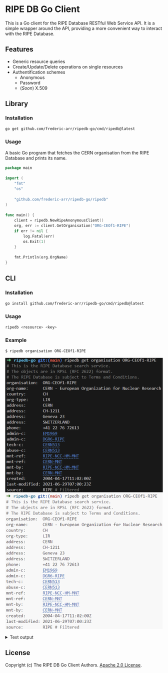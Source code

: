 # RIPE DB Go Client
This is a Go client for the RIPE Database RESTful Web Service API. It is a simple wrapper around the API, providing a more convenient way to interact with the RIPE Database.

## Features

- Generic resource queries
- Create/Update/Delete operations on single resources
- Authentification schemes
  - Anonymous
  - Password
  - (*Soon*) X.509

## Library
### Installation
```bash
go get github.com/frederic-arr/ripedb-go/cmd/ripedb@latest
```

### Usage

A basic Go program that fetches the CERN organisation from the RIPE Database and prints its name.

```go
package main

import (
	"fmt"
	"os"

	"github.com/frederic-arr/ripedb-go/ripedb"
)

func main() {
    client = ripedb.NewRipeAnonymousClient()
    org, err := client.GetOrganisation("ORG-CEOf1-RIPE")
    if err != nil {
        log.Fatal(err)
        os.Exit(1)
    }

    fmt.Println(org.OrgName)
}
```


## CLI
### Installation
```bash
go install github.com/frederic-arr/ripedb-go/cmd/ripedb@latest
```

### Usage
```bash
ripedb <resource> <key>
```

### Example
```bash
$ ripedb organisation ORG-CEOf1-RIPE
```

![Terminal screenshot of the output](./.github/assets/cern-dark.png#gh-dark-mode-only)
![Terminal screenshot of the output](./.github/assets/cern-light.png#gh-light-mode-only)

<details>

<summary>Text output</summary>

```
# This is the RIPE Database search service.
# The objects are in RPSL (RFC 2622) format.
# The RIPE Database is subject to Terms and Conditions.
organisation:  ORG-CEOf1-RIPE
org-name:      CERN - European Organization for Nuclear Research
country:       CH
org-type:      LIR
address:       CERN
address:       CH-1211
address:       Geneva 23
address:       SWITZERLAND
phone:         +41 22 76 72613
admin-c:       EM1969
admin-c:       DGR6-RIPE
tech-c:        CERN513
abuse-c:       CERN513
mnt-ref:       RIPE-NCC-HM-MNT
mnt-ref:       CERN-MNT
mnt-by:        RIPE-NCC-HM-MNT
mnt-by:        CERN-MNT
created:       2004-04-17T11:02:00Z
last-modified: 2021-06-29T07:00:23Z
source:        RIPE # Filtered
```

</details>

## License

Copyright (c) The RIPE DB Go Client Authors. [Apache 2.0 License](./LICENSE).

